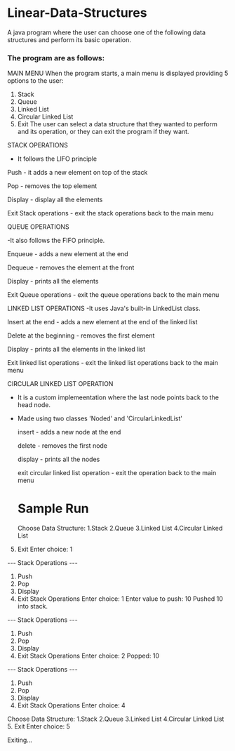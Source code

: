 # Linear-Data-Structures
A java program where the user can choose one of the following data structures and perform its basic operation.

### The program are as follows: 

MAIN MENU
When the program starts, a main menu is displayed providing 5 options to the user:
  1. Stack
  2. Queue
  3. Linked List
  4. Circular Linked List
  5. Exit
The user can select a data structure that they wanted to perform and its operation, or they can exit the program if they want.

STACK OPERATIONS

- It follows the LIFO principle
  
Push - it adds a new element on top of the stack

Pop - removes the top element

Display - display all the elements

Exit Stack operations - exit the stack operations back to the main menu

QUEUE OPERATIONS

-It also follows the FIFO principle.

Enqueue - adds a new element at the end 

Dequeue - removes the element at the front

Display - prints all the elements 

Exit Queue operations - exit the queue operations back to the main menu


LINKED LIST OPERATIONS 
-It uses Java's built-in LinkedList class.

Insert at the end - adds a new element at the end of the linked list

Delete at the beginning - removes the first element

Display - prints all the elements in the linked list 

Exit linked list operations - exit the linked list operations back to the main menu


CIRCULAR LINKED LIST OPERATION

- It is a custom implemeentation where the last node points back to the head node.
  
- Made using two classes 'Noded' and 'CircularLinkedList'
  
  insert - adds a new node at the end

  delete - removes the first node
  
  display - prints all the nodes
  
  exit circular linked list operation - exit the operation back to the main menu

  # Sample Run

  Choose Data Structure:
1.Stack
2.Queue
3.Linked List
4.Circular Linked List
5. Exit
Enter choice: 1

--- Stack Operations ---
1. Push
2. Pop
3. Display
4. Exit Stack Operations
Enter choice: 1
Enter value to push: 10
Pushed 10 into stack.

--- Stack Operations ---
1. Push
2. Pop
3. Display
4. Exit Stack Operations
Enter choice: 2
Popped: 10

--- Stack Operations ---
1. Push
2. Pop
3. Display
4. Exit Stack Operations
Enter choice: 4

Choose Data Structure:
1.Stack
2.Queue
3.Linked List
4.Circular Linked List
5. Exit
Enter choice: 5

Exiting...

  

